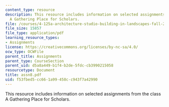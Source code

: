 ```yaml
---
content_type: resource
description: This resource includes information on selected assignments from the class
  A Gathering Place for Scholars.
file: /courses/4-125a-architecture-studio-building-in-landscapes-fall-2005/f53fbed5cc661a99458cc943f7a42990_assn8.pdf
file_size: 15857
file_type: application/pdf
learning_resource_types:
- Assignments
license: https://creativecommons.org/licenses/by-nc-sa/4.0/
ocw_type: OCWFile
parent_title: Assignments
parent_type: CourseSection
parent_uid: d5a8a449-b1f4-b2de-5fdc-cb3990215058
resourcetype: Document
title: assn8.pdf
uid: f53fbed5-cc66-1a99-458c-c943f7a42990
---
```

This resource includes information on selected assignments from the class A Gathering Place for Scholars.